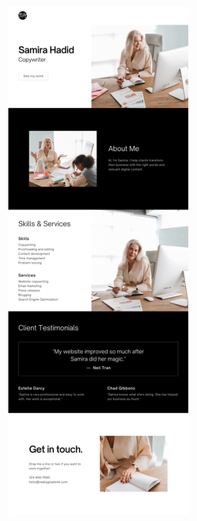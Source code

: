 ![template](https://raw.githubusercontent.com/ShriIraCatalog/resources-two/refs/heads/master/2025/04/20/20250420183739.png)

